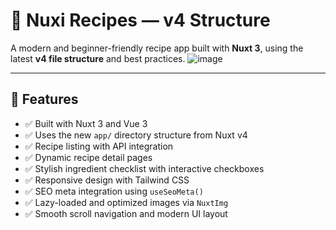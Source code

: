 # 🍳 Nuxi Recipes — v4 Structure

A modern and beginner-friendly recipe app built with **Nuxt 3**, using the latest **v4 file structure** and best practices.
![image](https://github.com/user-attachments/assets/da7603a4-a5b2-4139-b6e5-ba03f712ef29)

---

## 🚀 Features

- ✅ Built with Nuxt 3 and Vue 3
- ✅ Uses the new `app/` directory structure from Nuxt v4
- ✅ Recipe listing with API integration
- ✅ Dynamic recipe detail pages
- ✅ Stylish ingredient checklist with interactive checkboxes
- ✅ Responsive design with Tailwind CSS
- ✅ SEO meta integration using `useSeoMeta()`
- ✅ Lazy-loaded and optimized images via `NuxtImg`
- ✅ Smooth scroll navigation and modern UI layout
